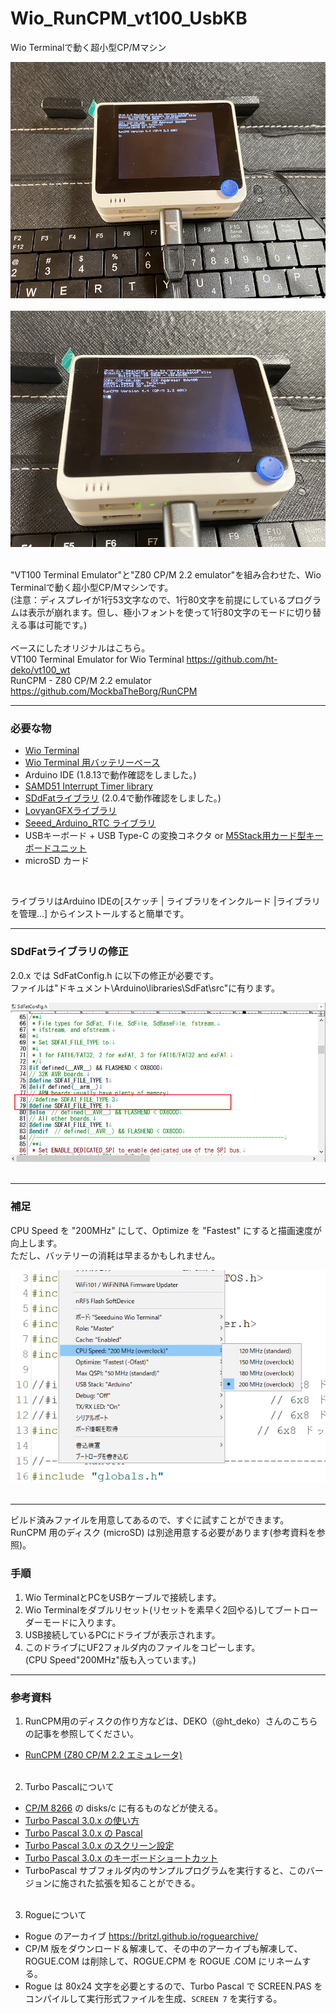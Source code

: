 # Wio_RunCPM_vt100_UsbKB
Wio Terminalで動く超小型CP/Mマシン

![画像1](images/image1.png)<br><br>
![画像2](images/image2.png)<br><br>

"VT100 Terminal Emulator"と"Z80 CP/M 2.2 emulator"を組み合わせた、Wio Terminalで動く超小型CP/Mマシンです。<br>
(注意：ディスプレイが1行53文字なので、1行80文字を前提にしているプログラムは表示が崩れます。但し、極小フォントを使って1行80文字のモードに切り替える事は可能です。)<br><br>
ベースにしたオリジナルはこちら。<br>
VT100 Terminal Emulator for Wio Terminal <https://github.com/ht-deko/vt100_wt><br>
RunCPM - Z80 CP/M 2.2 emulator <https://github.com/MockbaTheBorg/RunCPM><br>

---

### 必要な物 ###
* [Wio Terminal](https://www.switch-science.com/catalog/6360/ "Title")<br>
* [Wio Terminal 用バッテリーベース](https://www.switch-science.com/catalog/6816/ "Title")<br>
* Arduino IDE (1.8.13で動作確認をしました。)<br>
* [SAMD51 Interrupt Timer library](https://github.com/Dennis-van-Gils/SAMD51_InterruptTimer "Title")
* [SDdFatライブラリ](https://github.com/greiman/SdFat "Title") (2.0.4で動作確認をしました。)
* [LovyanGFXライブラリ](https://github.com/lovyan03/LovyanGFX "Title")
* [Seeed_Arduino_RTC ライブラリ](https://github.com/Seeed-Studio/Seeed_Arduino_RTC "Title")
* USBキーボード + USB Type-C の変換コネクタ or [M5Stack用カード型キーボードユニット](https://www.switch-science.com/catalog/5689/ "Title")
* microSD カード
<br>

ライブラリはArduino IDEの[スケッチ | ライブラリをインクルード |ライブラリを管理...] からインストールすると簡単です。

---
### SDdFatライブラリの修正 ###
2.0.x では SdFatConfig.h に以下の修正が必要です。<br>
ファイルは"ドキュメント\Arduino\libraries\SdFat\src"に有ります。

![画像3](images/image3.png)<br><br>

---
### 補足 ###
CPU Speed を "200MHz" にして、Optimize を "Fastest" にすると描画速度が向上します。<br>
ただし、バッテリーの消耗は早まるかもしれません。

![画像4](images/image4.png)<br><br>

---

ビルド済みファイルを用意してあるので、すぐに試すことができます。<br>
RunCPM 用のディスク (microSD) は別途用意する必要があります(参考資料を参照)。<br>
### 手順 ###
1. Wio TerminalとPCをUSBケーブルで接続します。
2. Wio Terminalをダブルリセット(リセットを素早く2回やる)してブートローダーモードに入ります。
3. USB接続しているPCにドライブが表示されます。
4. このドライブにUF2フォルダ内のファイルをコピーします。<br>
(CPU Speed"200MHz"版も入っています。)

---

### 参考資料 ###
1. RunCPM用のディスクの作り方などは、DEKO（@ht_deko）さんのこちらの記事を参照してください。
* [RunCPM (Z80 CP/M 2.2 エミュレータ)](https://ht-deko.com/arduino/runcpm.html "Title")<br><br>
2. Turbo Pascalについて
* [CP/M 8266](https://github.com/SmallRoomLabs/cpm8266 "Title") の disks/c に有るものなどが使える。
* [Turbo Pascal 3.0.x の使い方](https://qiita.com/ht_deko/items/ec212f5cc17cbe5f718b "Title")
* [Turbo Pascal 3.0.x の Pascal](https://qiita.com/ht_deko/items/f9f394dc2342afd2ea7b "Title")
* [Turbo Pascal 3.0.x のスクリーン設定](https://qiita.com/ht_deko/items/0d8976801c02ec685bd6 "Title")
* [Turbo Pascal 3.0.x のキーボードショートカット](https://qiita.com/ht_deko/items/86ddf71d0c509125b7ba "Title")
* TurboPascal サブフォルダ内のサンプルプログラムを実行すると、このバージョンに施された拡張を知ることができる。<br><br>
3. Rogueについて
* Rogue のアーカイブ <https://britzl.github.io/roguearchive/>
* CP/M 版をダウンロード＆解凍して、その中のアーカイブも解凍して、ROGUE.COM は削除して、ROGUE.CPM を ROGUE .COM にリネームする。
* Rogue は 80x24 文字を必要とするので、Turbo Pascal で SCREEN.PAS をコンパイルして実行形式ファイルを生成、`SCREEN 7` を実行する。<br><br>

